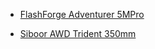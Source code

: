 - [FlashForge Adventurer 5MPro](FlashForge%20Adventurer%205MPro)

- [Siboor AWD Trident 350mm](Siboor%20AWD%20Trident%20350mm)

